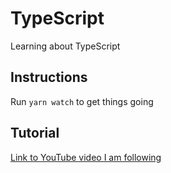 # TypeScript
Learning about TypeScript

## Instructions

Run `yarn watch` to get things going

## Tutorial
[Link to YouTube video I am following](https://www.youtube.com/watch?v=SpwzRDUQ1GI)
